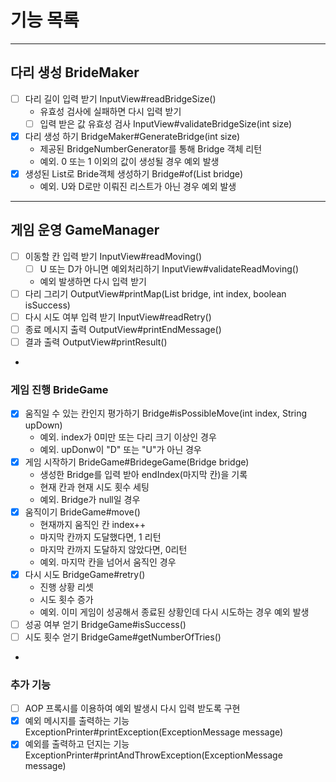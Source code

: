 # 기능 목록

---
## 다리 생성 BrideMaker

- [ ] 다리 길이 입력 받기 InputView#readBridgeSize()
  - 유효성 검사에 실패하면 다시 입력 받기
  - [ ] 입력 받은 값 유효성 검사 InputView#validateBridgeSize(int size)
- [x] 다리 생성 하기 BridgeMaker#GenerateBridge(int size)
    - 제공된 BridgeNumberGenerator를 통해 Bridge 객체 리턴
    - 예외. 0 또는 1 이외의 값이 생성될 경우 예외 발생
- [x] 생성된 List로 Bride객체 생성하기 Bridge#of(List<String> bridge)
  - 예외. U와 D로만 이뤄진 리스트가 아닌 경우 예외 발생

---
## 게임 운영 GameManager
- [ ] 이동할 칸 입력 받기 InputView#readMoving()
  - [ ] U 또는 D가 아니면 예외처리하기 InputView#validateReadMoving()
  - 예외 발생하면 다시 입력 받기
- [ ] 다리 그리기 OutputView#printMap(List<String> bridge, int index, boolean isSuccess)
- [ ] 다시 시도 여부 입력 받기 InputView#readRetry()
- [ ] 종료 메시지 출력 OutputView#printEndMessage()
- [ ] 결과 출력 OutputView#printResult()
- 
### 게임 진행 BrideGame
- [x] 움직일 수 있는 칸인지 평가하기 Bridge#isPossibleMove(int index, String upDown)
  - 예외. index가 0미만 또는 다리 크기 이상인 경우
  - 예외. upDonw이 "D" 또는 "U"가 아닌 경우
- [x] 게임 시작하기 BrideGame#BridegeGame(Bridge bridge)
  - 생성한 Bridge를 입력 받아 endIndex(마지막 칸)을 기록
  - 현재 칸과 현재 시도 횟수 세팅
  - 예외. Bridge가 null일 경우
- [x] 움직이기 BrideGame#move()
  - 현재까지 움직인 칸 index++
  - 마지막 칸까지 도달했다면, 1 리턴
  - 마지막 칸까지 도달하지 않았다면, 0리턴
  - 예외. 마지막 칸을 넘어서 움직인 경우
- [X] 다시 시도 BridgeGame#retry()
  - 진행 상황 리셋
  - 시도 횟수 증가
  - 예외. 이미 게임이 성공해서 종료된 상황인데 다시 시도하는 경우 예외 발생
- [ ] 성공 여부 얻기 BridgeGame#isSuccess()
- [ ] 시도 횟수 얻기 BridgeGame#getNumberOfTries()
- 
### 추가 기능
- [ ] AOP 프록시를 이용하여 예외 발생시 다시 입력 받도록 구현
- [x] 예외 메시지를 출력하는 기능 ExceptionPrinter#printException(ExceptionMessage message)
- [x] 예외를 출력하고 던지는 기능 ExceptionPrinter#printAndThrowException(ExceptionMessage message)